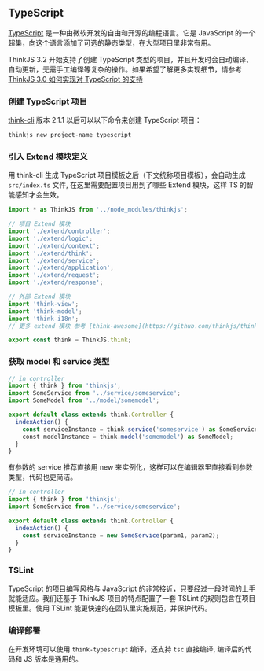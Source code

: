 ## TypeScript

[TypeScript](http://www.typescriptlang.org/) 是一种由微软开发的自由和开源的编程语言。它是 JavaScript 的一个超集，向这个语言添加了可选的静态类型，在大型项目里非常有用。

ThinkJS 3.2 开始支持了创建 TypeScript 类型的项目，并且开发时会自动编译、自动更新，无需手工编译等复杂的操作。如果希望了解更多实现细节，请参考 [ThinkJS 3.0 如何实现对 TypeScript 的支持](https://zhuanlan.zhihu.com/p/31057738)

### 创建 TypeScript 项目

[think-cli](http://github.com/thinkjs/think-cli)  版本 2.1.1 以后可以以下命令来创建 TypeScript 项目：

```sh
thinkjs new project-name typescript
```

### 引入 Extend 模块定义
用 think-cli 生成 TypeScript 项目模板之后（下文统称项目模板），会自动生成 `src/index.ts` 文件, 在这里需要配置项目用到了哪些 Extend 模块，这样 TS 的智能感知才会生效。
``` js
import * as ThinkJS from '../node_modules/thinkjs';

// 项目 Extend 模块
import './extend/controller';
import './extend/logic';
import './extend/context';
import './extend/think';
import './extend/service';
import './extend/application';
import './extend/request';
import './extend/response'; 

// 外部 Extend 模块
import 'think-view';
import 'think-model';
import 'think-i18n';
// 更多 extend 模块 参考 [think-awesome](https://github.com/thinkjs/think-awesome)

export const think = ThinkJS.think;
```

### 获取 model 和 service 类型
```js
// in controller
import { think } from 'thinkjs';
import SomeService from '../service/someservice';
import SomeModel from '../model/somemodel';

export default class extends think.Controller {
  indexAction() {
    const serviceInstance = think.service('someservice') as SomeService;
    const modelInstance = think.model('somemodel') as SomeModel;
  }
}
```
有参数的 service 推荐直接用 new 来实例化，这样可以在编辑器里直接看到参数类型，代码也更简洁。
```js
// in controller
import { think } from 'thinkjs';
import SomeService from '../service/someservice';

export default class extends think.Controller {
  indexAction() {
    const serviceInstance = new SomeService(param1, param2);
  }
}
```

### TSLint
TypeScript 的项目编写风格与 JavaScript 的非常接近，只要经过一段时间的上手就能适应。我们还基于 ThinkJS 项目的特点配置了一套 TSLint 的规则包含在项目模板里。使用 TSLint 能更快速的在团队里实施规范，并保护代码。

### 编译部署
在开发环境可以使用 `think-typescript` 编译，还支持 `tsc` 直接编译, 编译后的代码和 JS 版本是通用的。
